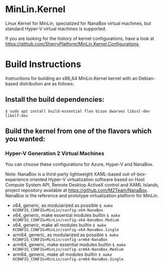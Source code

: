 # MinLin.Kernel

Linux Kernel for MinLin, specialized for NanaBox virtual machines, but standard
Hyper-V virtual machines is supported.

If you are looking for the history of kernel configurations, have a look at
https://github.com/SherryPlatform/MinLin.Kernel.Configurations.

# Build Instructions

Instructions for building an x86_64 MinLin.Kernel kernel with an Debian-based 
distribution are as follows:

## Install the build dependencies:  

`$ sudo apt install build-essential flex bison dwarves libssl-dev libelf-dev`

## Build the kernel from one of the flavors which you wanted:

### Hyper-V Generation 2 Virtual Machines

You can choose these configurations for Azure, Hyper-V and NanaBox.

Note: NanaBox is a third-party lightweight XAML-based out-of-box-experience 
oriented Hyper-V virtualization software based on Host Compute System API, 
Remote Desktop ActiveX control and XAML Islands, project repository available
at https://github.com/M2Team/NanaBox. NanaBox is the reference and prototype
virtualization platform for MinLin.

- x64, generic, as modularized as possible
  `$ make KCONFIG_CONFIG=MinLin/config-x64-NanaBox`
- x64, generic, make essential modules builtin
  `$ make KCONFIG_CONFIG=MinLin/config-x64-NanaBox.Medium`
- x64, generic, make all modules builtin
  `$ make KCONFIG_CONFIG=MinLin/config-x64-NanaBox.Single`
- arm64, generic, as modularized as possible
  `$ make KCONFIG_CONFIG=MinLin/config-arm64-NanaBox`
- arm64, generic, make essential modules builtin
  `$ make KCONFIG_CONFIG=MinLin/config-arm64-NanaBox.Medium`
- arm64, generic, make all modules builtin
  `$ make KCONFIG_CONFIG=MinLin/config-arm64-NanaBox.Single`
